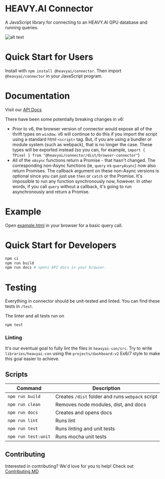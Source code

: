 # HEAVY.AI Connector

A JavaScript library for connecting to an HEAVY.AI GPU database and running
queries.

![alt text](https://cloud.githubusercontent.com/assets/2932405/25765834/e18ae5c2-31a3-11e7-9afc-989dcf42941c.png "Connector Example with a d3 rendered chart")

# Quick Start for Users

Install with `npm install @heavyai/connector`. Then import `@heavyai/connector` in
your JavaScript program. 

# Documentation
Visit our [API Docs](http://heavyai.github.io/heavyai-connector/docs/)

There have been some potentially breaking changes in v6:
* Prior to v6, the browser version of connector would expose all of the thrift
  types on `window`. v6 will continue to do this if you import the script using
  a standard html `<script>` tag. But, if you are using a bundler or module
  system (such as webpack), that is no longer the case. These types will be
  exported instead (so you can, for example, `import { TPixel } from
  "@heavyai/connector/dist/browser-connector"`)
* All of the `xAsync` functions return a Promise - that hasn't changed. The
  corresponding non-Async functions (ie, `query` vs `queryAsync`) now also
  return Promises. The callback argument on these non-Async versions is
  optional since you can just use `then` or `catch` or the Promise. It's
  impossible to run any function synchronously now, however. In other words, if
  you call `query` without a callback, it's going to run asynchronously and
  return a Promise.

# Example
Open
[example.html](https://heavyai.github.io/heavyai-connector/examples/browser.html)
in your browser for a basic query call.

# Quick Start for Developers

```bash
npm ci
npm run build
npm run docs # opens API docs in your browser.
```

# Testing

Everything in connector should be unit-tested and linted. You can find these
tests in `/test`.

The linter and all tests run on
```bash
npm test
```

### Linting

It's our eventual goal to fully lint the files in `heavyai-con/src`. Try to write
`libraries/heavyai-con` using the `projects/dashboard-v2` Es6/7 style to make this
goal easier to achieve.

## Scripts

Command | Description
--- | ---
`npm run build` | Creates `/dist` folder and runs `webpack` script
`npm run clean` | Removes node modules, dist, and docs
`npm run docs` | Creates and opens docs
`npm run lint` | Runs lint
`npm run test` | Runs linting and unit tests
`npm run test:unit` | Runs mocha unit tests

## Contributing

Interested in contributing? We'd love for you to help! Check out
[Contributing.MD](.github/CONTRIBUTING.md)

